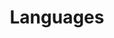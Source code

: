 ---
layout: page
title: Languages
id: languages
order: 2
category: ""
permalink: '/languages/'
related: ["Accessibility"]
tagline: 
image: 
---